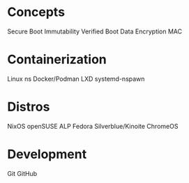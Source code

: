 # Concepts
Secure Boot
Immutability
Verified Boot
Data Encryption
MAC

# Containerization
Linux ns
Docker/Podman
LXD
systemd-nspawn

# Distros
NixOS
openSUSE ALP
Fedora Silverblue/Kinoite
ChromeOS

# Development
Git
GitHub

